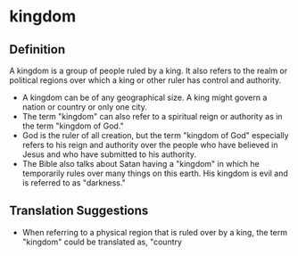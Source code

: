 # kingdom

## Definition

A kingdom is a group of people ruled by a king. It also refers to the realm or political regions over which a king or other ruler has control and authority.

* A kingdom can be of any geographical size. A king might govern a nation or country or only one city.
* The term "kingdom" can also refer to a spiritual reign or authority as in the term "kingdom of God."
* God is the ruler of all creation, but the term "kingdom of God" especially refers to his reign and authority over the people who have believed in Jesus and who have submitted to his authority.
* The Bible also talks about Satan having a "kingdom" in which he temporarily rules over many things on this earth. His kingdom is evil and is referred to as "darkness."


## Translation Suggestions



* When referring to a physical region that is ruled over by a king, the term "kingdom" could be translated as, "country